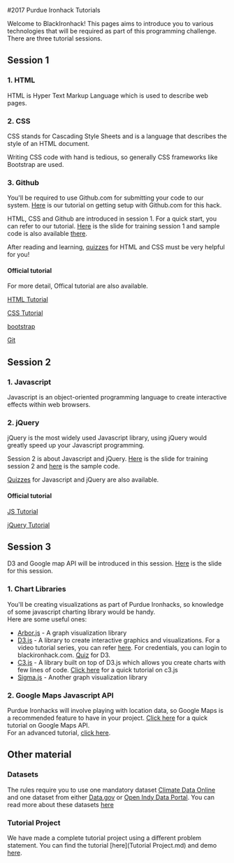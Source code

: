 #2017 Purdue Ironhack Tutorials    
   

Welcome to BlackIronhack! This pages aims to introduce you to various technologies that will be required as part of this programming challenge. There are three tutorial sessions. 
 
## Session 1

### 1. HTML   

HTML is Hyper Text Markup Language which is used to describe web pages.
 

### 2. CSS    

CSS stands for Cascading Style Sheets and is a language that describes the style of an HTML document.
  
Writing CSS code with hand is tedious, so generally CSS frameworks like Bootstrap are used.

### 3. Github

You'll be required to use Github.com for submitting your code to our system. <a href="session1/Github/Github-Tutorial.md" target="_blank">Here</a> is our tutorial on getting setup with Github.com for this hack. 

HTML, CSS and Github are introduced in session 1. For a quick start, you can refer to our tutorial. [Here](https://drive.google.com/open?id=0B9-5urQe7fqLS25WTEtCSzBxTjQ) is the slide for training session 1 and sample code is also available [there](session1/html&css).

After reading and learning, [quizzes](https://docs.google.com/forms/d/e/1FAIpQLSe298sR9yd9-aS-FDcmdcMh-K-qeEZS_GjDlbwyU2OSkeA_Pw/viewform?c=0&w=1) for HTML and CSS must be very helpful for you!

#### Official tutorial

For more detail, Offical tutorial are also available.

<a href="http://www.w3schools.com/html" target="_blank">HTML Tutorial</a> 

<a href="http://www.w3schools.com/css/" target="_blank">CSS Tutorial</a>  

[bootstrap](http://getbootstrap.com/)

<a href="https://www.atlassian.com/git/tutorials/what-is-git" target="_blank">Git</a>

## Session 2

### 1. Javascript

Javascript is an object-oriented programming language to create interactive effects within web browsers.
 

### 2. jQuery

jQuery is the most widely used Javascript library, using jQuery would greatly speed up your Javascript programming.


Session 2 is about Javascript and jQuery. [Here](https://drive.google.com/open?id=0B9-5urQe7fqLWjlCdmhidmJJeGs) is the slide for training session 2 and [here](session2) is the sample code.

[Quizzes](https://docs.google.com/forms/d/e/1FAIpQLSdzCbNSMh6tKwHfOuXbGob1dSPczeL_rLam0LyBokpnR9bITw/viewform?c=0&w=1) for Javascript and jQuery are also available.

#### Official tutorial

<a href="http://www.w3schools.com/js/" target="_blank">JS Tutorial</a>  

<a href="http://www.w3schools.com/jquery/" target="_blank">jQuery Tutorial</a>

## Session 3

D3 and Google map API will be introduced in this session. [Here](https://drive.google.com/open?id=1paSzazJEQV3jkrPDvGyM6wKifaGgkZwWRotKwvwMNy0) is the slide for this session.

### 1. Chart Libraries

You'll be creating visualizations as part of Purdue Ironhacks, so knowledge of some javascript charting library would be handy.   
Here are some useful ones:
+ <a href="http://arborjs.org" target="_blank">Arbor.js</a> - A graph visualization library   
+ <a href="http://d3js.org" target="_blank">D3.js</a> - A library to create interactive graphics and visualizations. For a video tutorial series, you can refer [here](https://www.udemy.com/data-visualize-data-with-d3js-the-easy-way/learn/v4/overview). For credentials, you can login to blackironhack.com. [Quiz](https://docs.google.com/forms/d/e/1FAIpQLSfzsqix59bgXxiA2EFdBqja5ofDT8eJw-gaLiAtFt-Ozfmg-Q/viewform?c=0&w=1) for D3.
+ <a href="http://c3js.org" target="_blank">C3.js</a> - A library built on top of D3.js which allows you create charts with few lines of code. <a href="./Charts-with-c3js-tutorial.md" target="_blank">Click here</a> for a quick tutorial on c3.js    
+ <a href="http://sigmajs.org" target="_blank">Sigma.js</a> - Another graph visualization library   

### 2. Google Maps Javascript API

Purdue Ironhacks will involve playing with location data, so Google Maps is a recommended feature to have in your project. <a href="./session3/GoogleMap/Google-Maps-Tutorial.md" target="_blank">Click here</a> for a quick tutorial on Google Maps API.   
For an advanced tutorial, <a href="https://developers.google.com/maps/documentation/javascript/tutorials/" target="_blank">click here</a>.

## Other material 

### Datasets   

The rules require you to use one mandatory dataset [Climate Data Online](https://www.ncdc.noaa.gov/cdo-web) and one dataset from either [Data.gov](https://www.data.gov) or [Open Indy Data Portal](http://data.indy.gov/). You can read more about these datasets [here](Datasets.md)

### Tutorial Project    

We have made a complete tutorial project using a different problem statement. You can find the tutorial [here](Tutorial Project.md) and demo [here](http://rawgit.com/goldironhack/2017-Purdue-Ironhack-Tutorials/master/2017-Purdue-Ironhacks-Tutorial-Project.html).
